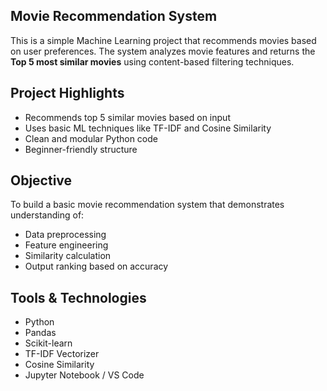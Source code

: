 ## Movie Recommendation System

This is a simple Machine Learning project that recommends movies based on user preferences. The system analyzes movie features and returns the **Top 5 most similar movies** using content-based filtering techniques.

## Project Highlights

- Recommends top 5 similar movies based on input
- Uses basic ML techniques like TF-IDF and Cosine Similarity
- Clean and modular Python code
- Beginner-friendly structure

## Objective

To build a basic movie recommendation system that demonstrates understanding of:

- Data preprocessing
- Feature engineering
- Similarity calculation
- Output ranking based on accuracy

## Tools & Technologies

- Python
- Pandas
- Scikit-learn
- TF-IDF Vectorizer
- Cosine Similarity
- Jupyter Notebook / VS Code
